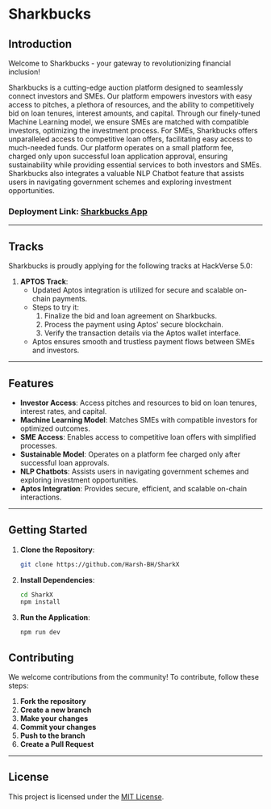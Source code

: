 # **Sharkbucks**

## **Introduction**

Welcome to Sharkbucks - your gateway to revolutionizing financial inclusion! 

Sharkbucks is a cutting-edge auction platform designed to seamlessly connect investors and SMEs. Our platform empowers investors with easy access to pitches, a plethora of resources, and the ability to competitively bid on loan tenures, interest amounts, and capital. Through our finely-tuned Machine Learning model, we ensure SMEs are matched with compatible investors, optimizing the investment process. For SMEs, Sharkbucks offers unparalleled access to competitive loan offers, facilitating easy access to much-needed funds. Our platform operates on a small platform fee, charged only upon successful loan application approval, ensuring sustainability while providing essential services to both investors and SMEs. Sharkbucks also integrates a valuable NLP Chatbot feature that assists users in navigating government schemes and exploring investment opportunities.


### **Deployment Link**: [Sharkbucks App](https://sharkbucks.vercel.app/)

---

## **Tracks**

Sharkbucks is proudly applying for the following tracks at HackVerse 5.0:

1. **APTOS Track**:  
   - Updated Aptos integration is utilized for secure and scalable on-chain payments.
   - Steps to try it:
     1. Finalize the bid and loan agreement on Sharkbucks.
     2. Process the payment using Aptos' secure blockchain.
     3. Verify the transaction details via the Aptos wallet interface.
   - Aptos ensures smooth and trustless payment flows between SMEs and investors.  



---

## **Features**

- **Investor Access**: Access pitches and resources to bid on loan tenures, interest rates, and capital.
- **Machine Learning Model**: Matches SMEs with compatible investors for optimized outcomes.
- **SME Access**: Enables access to competitive loan offers with simplified processes.
- **Sustainable Model**: Operates on a platform fee charged only after successful loan approvals.
- **NLP Chatbots**: Assists users in navigating government schemes and exploring investment opportunities.
- **Aptos Integration**: Provides secure, efficient, and scalable on-chain interactions.

---

## **Getting Started**

1. **Clone the Repository**:  
   ```bash
   git clone https://github.com/Harsh-BH/SharkX
   ```
2. **Install Dependencies**:  
   ```bash
   cd SharkX
   npm install
   ```
3. **Run the Application**:  
   ```bash
   npm run dev
   ```



## **Contributing**

We welcome contributions from the community! To contribute, follow these steps:

1. **Fork the repository**  
2. **Create a new branch**  
3. **Make your changes**  
4. **Commit your changes**  
5. **Push to the branch**  
6. **Create a Pull Request**  

---

## **License**

This project is licensed under the [MIT License](LICENSE).
